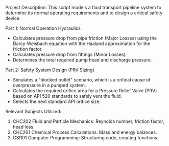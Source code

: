 Project Description:
 This script models a fluid transport pipeline system to determine its
 normal operating requirements and to design a critical safety device.

Part 1: Normal Operation Hydraulics
  - Calculates pressure drop from pipe friction (Major Losses) using the
     Darcy-Weisbach equation with the Haaland approximation for the
     friction factor.
   - Calculates pressure drop from fittings (Minor Losses).
  - Determines the total required pump head and discharge pressure.

 Part 2: Safety System Design (PRV Sizing)
   - Simulates a "blocked outlet" scenario, which is a critical cause of
     overpressure in a pumped system.
   - Calculates the required orifice area for a Pressure Relief Valve (PRV)
    based on API 520 standards to safely vent the fluid.
   - Selects the next standard API orifice size.

 Relevant Subjects Utilized:
 1. CHC202 Fluid and Particle Mechanics: Reynolds number, friction factor, head loss.
 2. CHC201 Chemical Process Calculations: Mass and energy balances.
 3. CSI101 Computer Programming: Structuring code, creating functions.

